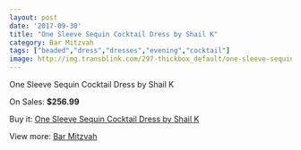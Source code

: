 ```yaml
---
layout: post
date: '2017-09-30'
title: "One Sleeve Sequin Cocktail Dress by Shail K"
category: Bar Mitzvah
tags: ["beaded","dress","dresses","evening","cocktail"]
image: http://img.transblink.com/297-thickbox_default/one-sleeve-sequin-cocktail-dress-by-shail-k.jpg
---
```

One Sleeve Sequin Cocktail Dress by Shail K

On Sales: **$256.99**
<a href="https://www.transblink.com/en/bar-mitzvah/77-one-sleeve-sequin-cocktail-dress-by-shail-k.html"><amp-img layout="responsive" width="600" height="600" src="//img.transblink.com/297-thickbox_default/one-sleeve-sequin-cocktail-dress-by-shail-k.jpg" alt="One Sleeve Sequin Cocktail Dress by Shail K 0" /></a>
<a href="https://www.transblink.com/en/bar-mitzvah/77-one-sleeve-sequin-cocktail-dress-by-shail-k.html"><amp-img layout="responsive" width="600" height="600" src="//img.transblink.com/301-thickbox_default/one-sleeve-sequin-cocktail-dress-by-shail-k.jpg" alt="One Sleeve Sequin Cocktail Dress by Shail K 1" /></a>
<a href="https://www.transblink.com/en/bar-mitzvah/77-one-sleeve-sequin-cocktail-dress-by-shail-k.html"><amp-img layout="responsive" width="600" height="600" src="//img.transblink.com/300-thickbox_default/one-sleeve-sequin-cocktail-dress-by-shail-k.jpg" alt="One Sleeve Sequin Cocktail Dress by Shail K 2" /></a>
<a href="https://www.transblink.com/en/bar-mitzvah/77-one-sleeve-sequin-cocktail-dress-by-shail-k.html"><amp-img layout="responsive" width="600" height="600" src="//img.transblink.com/299-thickbox_default/one-sleeve-sequin-cocktail-dress-by-shail-k.jpg" alt="One Sleeve Sequin Cocktail Dress by Shail K 3" /></a>
<a href="https://www.transblink.com/en/bar-mitzvah/77-one-sleeve-sequin-cocktail-dress-by-shail-k.html"><amp-img layout="responsive" width="600" height="600" src="//img.transblink.com/298-thickbox_default/one-sleeve-sequin-cocktail-dress-by-shail-k.jpg" alt="One Sleeve Sequin Cocktail Dress by Shail K 4" /></a>

Buy it: [One Sleeve Sequin Cocktail Dress by Shail K](https://www.transblink.com/en/bar-mitzvah/77-one-sleeve-sequin-cocktail-dress-by-shail-k.html "One Sleeve Sequin Cocktail Dress by Shail K")

View more: [Bar Mitzvah](https://www.transblink.com/en/2-bar-mitzvah "Bar Mitzvah")